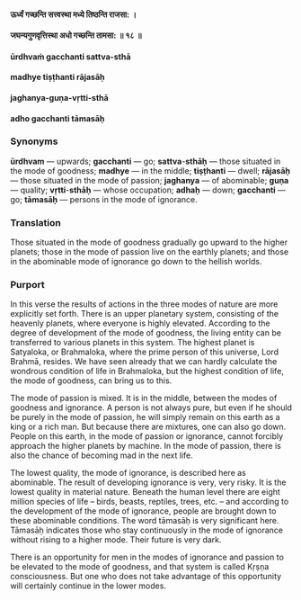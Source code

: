#### ऊर्ध्वं गच्छन्ति सत्त्वस्था मध्ये तिष्ठन्ति राजसा: ।
#### जघन्यगुणवृत्तिस्था अधो गच्छन्ति तामसा: ॥ १८ ॥

#### ūrdhvaṁ gacchanti sattva-sthā
#### madhye tiṣṭhanti rājasāḥ
#### jaghanya-guṇa-vṛtti-sthā
#### adho gacchanti tāmasāḥ

### Synonyms

**ūrdhvam** — upwards; **gacchanti** — go; **sattva**-**sthāḥ** — those situated in the mode of goodness; **madhye** — in the middle; **tiṣṭhanti** — dwell; **rājasāḥ** — those situated in the mode of passion; **jaghanya** — of abominable; **guṇa** — quality; **vṛtti**-**sthāḥ** — whose occupation; **adhaḥ** — down; **gacchanti** — go; **tāmasāḥ** — persons in the mode of ignorance.

### Translation

Those situated in the mode of goodness gradually go upward to the higher planets; those in the mode of passion live on the earthly planets; and those in the abominable mode of ignorance go down to the hellish worlds.

### Purport

In this verse the results of actions in the three modes of nature are more explicitly set forth. There is an upper planetary system, consisting of the heavenly planets, where everyone is highly elevated. According to the degree of development of the mode of goodness, the living entity can be transferred to various planets in this system. The highest planet is Satyaloka, or Brahmaloka, where the prime person of this universe, Lord Brahmā, resides. We have seen already that we can hardly calculate the wondrous condition of life in Brahmaloka, but the highest condition of life, the mode of goodness, can bring us to this.

The mode of passion is mixed. It is in the middle, between the modes of goodness and ignorance. A person is not always pure, but even if he should be purely in the mode of passion, he will simply remain on this earth as a king or a rich man. But because there are mixtures, one can also go down. People on this earth, in the mode of passion or ignorance, cannot forcibly approach the higher planets by machine. In the mode of passion, there is also the chance of becoming mad in the next life.

The lowest quality, the mode of ignorance, is described here as abominable. The result of developing ignorance is very, very risky. It is the lowest quality in material nature. Beneath the human level there are eight million species of life – birds, beasts, reptiles, trees, etc. – and according to the development of the mode of ignorance, people are brought down to these abominable conditions. The word tāmasāḥ is very significant here. Tāmasāḥ indicates those who stay continuously in the mode of ignorance without rising to a higher mode. Their future is very dark.

There is an opportunity for men in the modes of ignorance and passion to be elevated to the mode of goodness, and that system is called Kṛṣṇa consciousness. But one who does not take advantage of this opportunity will certainly continue in the lower modes.